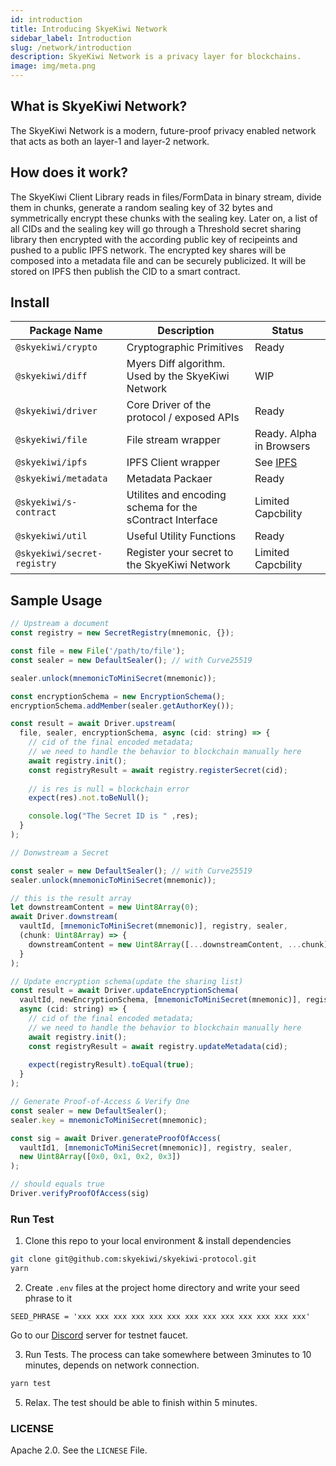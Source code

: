```yaml
---
id: introduction
title: Introducing SkyeKiwi Network 
sidebar_label: Introduction
slug: /network/introduction
description: SkyeKiwi Network is a privacy layer for blockchains. 
image: img/meta.png
---
```


## What is SkyeKiwi Network?
The SkyeKiwi Network is a modern, future-proof privacy enabled network that acts as both an layer-1 and layer-2 network. 

## How does it work?

The SkyeKiwi Client Library reads in files/FormData in binary stream, divide them in chunks, generate a random sealing key of 32 bytes and symmetrically encrypt these chunks with the sealing key. Later on, a list of all CIDs and the sealing key will go through a Threshold secret sharing library then encrypted with the according public key of recipeints and pushed to a public IPFS network. The encrypted key shares will be composed into a metadata file and can be securely publicized. It will be stored on IPFS then publish the CID to a smart contract. 

## Install

|Package Name|Description|Status|
|---|---|---|
|`@skyekiwi/crypto`|Cryptographic Primitives|Ready|
|`@skyekiwi/diff`|Myers Diff algorithm. Used by the SkyeKiwi Network|WIP|
|`@skyekiwi/driver`|Core Driver of the protocol / exposed APIs|Ready|
|`@skyekiwi/file`|File stream wrapper|Ready. Alpha in Browsers|
|`@skyekiwi/ipfs`|IPFS Client wrapper|See [IPFS](/docs/protocol/ipfs)|
|`@skyekiwi/metadata`|Metadata Packaer|Ready|
|`@skyekiwi/s-contract`|Utilites and encoding schema for the sContract Interface|Limited Capcbility|
|`@skyekiwi/util`|Useful Utility Functions|Ready|
|`@skyekiwi/secret-registry`|Register your secret to the SkyeKiwi Network|Limited Capcbility|


## Sample Usage

```javascript
// Upstream a document
const registry = new SecretRegistry(mnemonic, {});

const file = new File('/path/to/file'); 
const sealer = new DefaultSealer(); // with Curve25519

sealer.unlock(mnemonicToMiniSecret(mnemonic));

const encryptionSchema = new EncryptionSchema();
encryptionSchema.addMember(sealer.getAuthorKey());

const result = await Driver.upstream(
  file, sealer, encryptionSchema, async (cid: string) => {
    // cid of the final encoded metadata;
    // we need to handle the behavior to blockchain manually here
    await registry.init();
    const registryResult = await registry.registerSecret(cid);
    
    // is res is null = blockchain error
    expect(res).not.toBeNull();

    console.log("The Secret ID is " ,res);
  }
);
```

```javascript
// Donwstream a Secret 

const sealer = new DefaultSealer(); // with Curve25519
sealer.unlock(mnemonicToMiniSecret(mnemonic));

// this is the result array
let downstreamContent = new Uint8Array(0);
await Driver.downstream(
  vaultId, [mnemonicToMiniSecret(mnemonic)], registry, sealer,
  (chunk: Uint8Array) => {
    downstreamContent = new Uint8Array([...downstreamContent, ...chunk])
  }
);
```

```javascript
// Update encryption schema(update the sharing list)
const result = await Driver.updateEncryptionSchema(
  vaultId, newEncryptionSchema, [mnemonicToMiniSecret(mnemonic)], registry, sealer,
  async (cid: string) => {
    // cid of the final encoded metadata;
    // we need to handle the behavior to blockchain manually here
    await registry.init();
    const registryResult = await registry.updateMetadata(cid);
    
    expect(registryResult).toEqual(true);
  }
);
```

```javascript
// Generate Proof-of-Access & Verify One
const sealer = new DefaultSealer();
sealer.key = mnemonicToMiniSecret(mnemonic);

const sig = await Driver.generateProofOfAccess(
  vaultId1, [mnemonicToMiniSecret(mnemonic)], registry, sealer,
  new Uint8Array([0x0, 0x1, 0x2, 0x3])
);

// should equals true
Driver.verifyProofOfAccess(sig)
```

### Run Test

1. Clone this repo to your local environment & install dependencies 

```bash
git clone git@github.com:skyekiwi/skyekiwi-protocol.git
yarn
```

2. Create `.env`  files at the project home directory and write your seed phrase to it

```
SEED_PHRASE = 'xxx xxx xxx xxx xxx xxx xxx xxx xxx xxx xxx xxx xxx'
```

Go to our [Discord](https://discord.gg/274zjNkC) server for testnet faucet. 

3. Run Tests. The process can take somewhere between 3minutes to 10 minutes, depends on network connection. 

```bash
yarn test
```

5. Relax. The test should be able to finish within 5 minutes.

### LICENSE

Apache 2.0. See the `LICNESE` File. 

